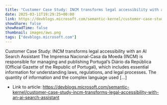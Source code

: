 ```yaml
---
title: "Customer Case Study: INCM transforms legal accessibility with an AI Search Assistant"
date: 2025-03-11T19:29:25+00:00
link: https://devblogs.microsoft.com/semantic-kernel/customer-case-study-incm-transforms-legal-accessibility-with-an-ai-search-assistant
showShare: false
showReadTime: false
thumbnail: images/aws.png
tags: ["devblogs.microsoft.com"]
---
```

Customer Case Study: INCM transforms legal accessibility with an AI Search Assistant The Imprensa Nacional-Casa da Moeda (INCM) is responsible for managing and publishing Portugal’s Diário da República (Official Gazette of the Republic of Portugal), which includes essential information for understanding laws, regulations, and legal processes. The quantity of information and the complex language used […]

- Link to article: https://devblogs.microsoft.com/semantic-kernel/customer-case-study-incm-transforms-legal-accessibility-with-an-ai-search-assistant